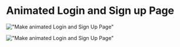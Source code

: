 # Animated Login and Sign up Page



!["Make animated Login and Sign Up Page"](https://raw.githubusercontent.com/ziddahedem/animated_login_signup/master/images/screenshot_2.png "Make animated Login and Sign Up Page")

!["Make animated Login and Sign Up Page"](https://raw.githubusercontent.com/ziddahedem/animated_login_signup/master/images/screenshot_1.png "Make animated Login and Sign Up Page")
